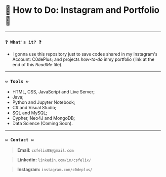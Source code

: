 # 🌟 How to Do: Instagram and Portfolio 🌟

----
### `❓ What's it? ❓`

* I gonna use this repository just to save codes shared in my Instagram's Account: C0dePlus; and projects _how-to-do_ inmy portfolio (link at the end of this _ReadMe_ file).


----
### `⚒️ Tools ⚒️`

* HTML, CSS, JavaScript and Live Server;
* Java;
* Python and Jupyter Notebook;
* C# and Visual Studio;
* SQL and MySQL;
* Cypher, Neo4J and MongoDB;
* Data Science (Coming Soon).

----
### `✉️ Contact ✉️`

> **Email:** `csfelix08@gmail.com`

> **Linkedin:** `linkedin.com/in/csfelix/`

> **Instagram:** `instagram.com/c0deplus/`
